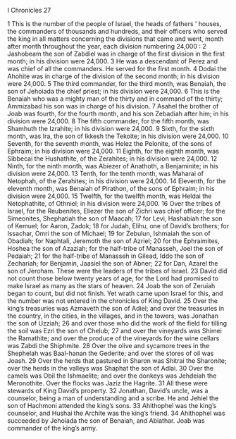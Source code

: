 I Chronicles 27

1	This is the number of the people of Israel, the heads of fathers ’ houses, the commanders of thousands and hundreds, and their officers who served the king in all matters concerning the divisions that came and went, month after month throughout the year, each division numbering 24,000 :
2	Jashobeam the son of Zabdiel was in charge of the first division in the first month; in his division were 24,000.
3	He was a descendant of Perez and was chief of all the commanders. He served for the first month.
4	Dodai the Ahohite was in charge of the division of the second month; in his division were 24,000.
5	The third commander, for the third month, was Benaiah, the son of Jehoiada the chief priest; in his division were 24,000.
6	This is the Benaiah who was a mighty man of the thirty and in command of the thirty; Ammizabad his son was in charge of his division.
7	Asahel the brother of Joab was fourth, for the fourth month, and his son Zebadiah after him; in his division were 24,000.
8	The fifth commander, for the fifth month, was Shamhuth the Izrahite; in his division were 24,000.
9	Sixth, for the sixth month, was Ira, the son of Ikkesh the Tekoite; in his division were 24,000.
10	Seventh, for the seventh month, was Helez the Pelonite, of the sons of Ephraim; in his division were 24,000.
11	Eighth, for the eighth month, was Sibbecai the Hushathite, of the Zerahites; in his division were 24,000.
12	Ninth, for the ninth month, was Abiezer of Anathoth, a Benjaminite; in his division were 24,000.
13	Tenth, for the tenth month, was Maharai of Netophah, of the Zerahites; in his division were 24,000.
14	Eleventh, for the eleventh month, was Benaiah of Pirathon, of the sons of Ephraim; in his division were 24,000.
15	Twelfth, for the twelfth month, was Heldai the Netophathite, of Othniel; in his division were 24,000.
16	Over the tribes of Israel, for the Reubenites, Eliezer the son of Zichri was chief officer; for the Simeonites, Shephatiah the son of Maacah;
17	for Levi, Hashabiah the son of Kemuel; for Aaron, Zadok;
18	for Judah, Elihu, one of David’s brothers; for Issachar, Omri the son of Michael;
19	for Zebulun, Ishmaiah the son of Obadiah; for Naphtali, Jeremoth the son of Azriel;
20	for the Ephraimites, Hoshea the son of Azaziah; for the half-tribe of Manasseh, Joel the son of Pedaiah;
21	for the half-tribe of Manasseh in Gilead, Iddo the son of Zechariah; for Benjamin, Jaasiel the son of Abner;
22	for Dan, Azarel the son of Jeroham. These were the leaders of the tribes of Israel.
23	David did not count those below twenty years of age, for the Lord had promised to make Israel as many as the stars of heaven.
24	Joab the son of Zeruiah began to count, but did not finish. Yet wrath came upon Israel for this, and the number was not entered in the chronicles of King David.
25	Over the king’s treasuries was Azmaveth the son of Adiel; and over the treasuries in the country, in the cities, in the villages, and in the towers, was Jonathan the son of Uzziah;
26	and over those who did the work of the field for tilling the soil was Ezri the son of Chelub;
27	and over the vineyards was Shimei the Ramathite; and over the produce of the vineyards for the wine cellars was Zabdi the Shiphmite.
28	Over the olive and sycamore trees in the Shephelah was Baal-hanan the Gederite; and over the stores of oil was Joash.
29	Over the herds that pastured in Sharon was Shitrai the Sharonite; over the herds in the valleys was Shaphat the son of Adlai.
30	Over the camels was Obil the Ishmaelite; and over the donkeys was Jehdeiah the Meronothite. Over the flocks was Jaziz the Hagrite.
31	All these were stewards of King David’s property.
32	Jonathan, David’s uncle, was a counselor, being a man of understanding and a scribe. He and Jehiel the son of Hachmoni attended the king’s sons.
33	Ahithophel was the king’s counselor, and Hushai the Archite was the king’s friend.
34	Ahithophel was succeeded by Jehoiada the son of Benaiah, and Abiathar. Joab was commander of the king’s army.

